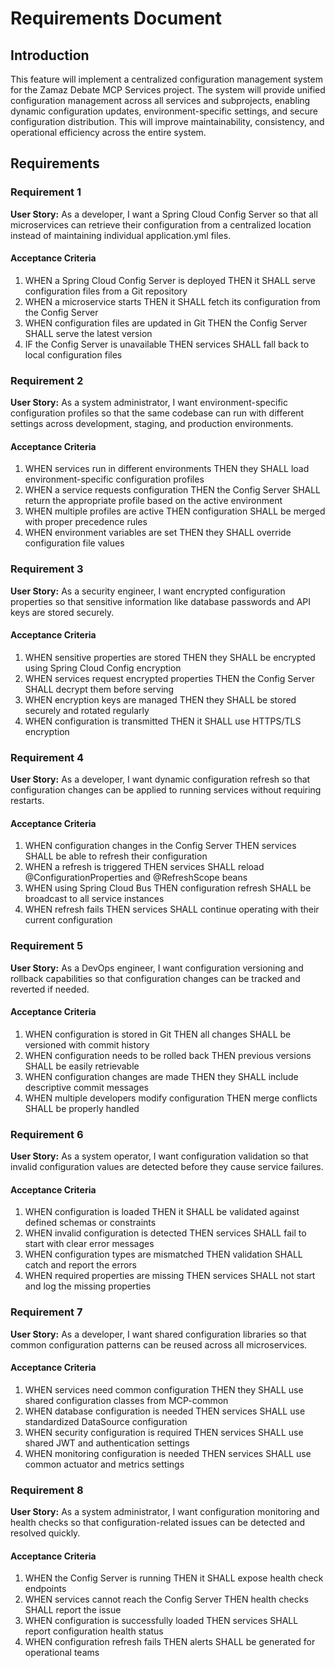 # Requirements Document

## Introduction

This feature will implement a centralized configuration management system for the Zamaz Debate MCP Services project. The system will provide unified configuration management across all services and subprojects, enabling dynamic configuration updates, environment-specific settings, and secure configuration distribution. This will improve maintainability, consistency, and operational efficiency across the entire system.

## Requirements

### Requirement 1

**User Story:** As a developer, I want a Spring Cloud Config Server so that all microservices can retrieve their configuration from a centralized location instead of maintaining individual application.yml files.

#### Acceptance Criteria

1. WHEN a Spring Cloud Config Server is deployed THEN it SHALL serve configuration files from a Git repository
2. WHEN a microservice starts THEN it SHALL fetch its configuration from the Config Server
3. WHEN configuration files are updated in Git THEN the Config Server SHALL serve the latest version
4. IF the Config Server is unavailable THEN services SHALL fall back to local configuration files

### Requirement 2

**User Story:** As a system administrator, I want environment-specific configuration profiles so that the same codebase can run with different settings across development, staging, and production environments.

#### Acceptance Criteria

1. WHEN services run in different environments THEN they SHALL load environment-specific configuration profiles
2. WHEN a service requests configuration THEN the Config Server SHALL return the appropriate profile based on the active environment
3. WHEN multiple profiles are active THEN configuration SHALL be merged with proper precedence rules
4. WHEN environment variables are set THEN they SHALL override configuration file values

### Requirement 3

**User Story:** As a security engineer, I want encrypted configuration properties so that sensitive information like database passwords and API keys are stored securely.

#### Acceptance Criteria

1. WHEN sensitive properties are stored THEN they SHALL be encrypted using Spring Cloud Config encryption
2. WHEN services request encrypted properties THEN the Config Server SHALL decrypt them before serving
3. WHEN encryption keys are managed THEN they SHALL be stored securely and rotated regularly
4. WHEN configuration is transmitted THEN it SHALL use HTTPS/TLS encryption

### Requirement 4

**User Story:** As a developer, I want dynamic configuration refresh so that configuration changes can be applied to running services without requiring restarts.

#### Acceptance Criteria

1. WHEN configuration changes in the Config Server THEN services SHALL be able to refresh their configuration
2. WHEN a refresh is triggered THEN services SHALL reload @ConfigurationProperties and @RefreshScope beans
3. WHEN using Spring Cloud Bus THEN configuration refresh SHALL be broadcast to all service instances
4. WHEN refresh fails THEN services SHALL continue operating with their current configuration

### Requirement 5

**User Story:** As a DevOps engineer, I want configuration versioning and rollback capabilities so that configuration changes can be tracked and reverted if needed.

#### Acceptance Criteria

1. WHEN configuration is stored in Git THEN all changes SHALL be versioned with commit history
2. WHEN configuration needs to be rolled back THEN previous versions SHALL be easily retrievable
3. WHEN configuration changes are made THEN they SHALL include descriptive commit messages
4. WHEN multiple developers modify configuration THEN merge conflicts SHALL be properly handled

### Requirement 6

**User Story:** As a system operator, I want configuration validation so that invalid configuration values are detected before they cause service failures.

#### Acceptance Criteria

1. WHEN configuration is loaded THEN it SHALL be validated against defined schemas or constraints
2. WHEN invalid configuration is detected THEN services SHALL fail to start with clear error messages
3. WHEN configuration types are mismatched THEN validation SHALL catch and report the errors
4. WHEN required properties are missing THEN services SHALL not start and log the missing properties

### Requirement 7

**User Story:** As a developer, I want shared configuration libraries so that common configuration patterns can be reused across all microservices.

#### Acceptance Criteria

1. WHEN services need common configuration THEN they SHALL use shared configuration classes from MCP-common
2. WHEN database configuration is needed THEN services SHALL use standardized DataSource configuration
3. WHEN security configuration is required THEN services SHALL use shared JWT and authentication settings
4. WHEN monitoring configuration is needed THEN services SHALL use common actuator and metrics settings

### Requirement 8

**User Story:** As a system administrator, I want configuration monitoring and health checks so that configuration-related issues can be detected and resolved quickly.

#### Acceptance Criteria

1. WHEN the Config Server is running THEN it SHALL expose health check endpoints
2. WHEN services cannot reach the Config Server THEN health checks SHALL report the issue
3. WHEN configuration is successfully loaded THEN services SHALL report configuration health status
4. WHEN configuration refresh fails THEN alerts SHALL be generated for operational teams
